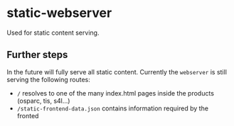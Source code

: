 # static-webserver

Used for static content serving.

## Further steps

In the future will fully serve all static content. Currently the `webserver` is still serving the following routes:

- `/` resolves to one of the many index.html pages inside the products (osparc, tis, s4l...)
- `/static-frontend-data.json` contains information required by the fronted
